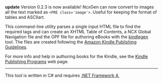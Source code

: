 **update** Version 0.2.3 is now available! NcxGen can now convert to images all the text marked as `<PRE class='image'>`. Useful for keeping the format of tables and ASCIIart.

This command-line utility parses a single input HTML file to find the required tags and can create an XHTML Table of Contents, a NCX Global Navigation file and the OPF file for authoring eBooks with the [kindlegen](http://www.amazon.com/gp/feature.html?ie=UTF8&docId=1000234621) tool. The files are created following the [Amazon Kindle Publishing Guidelines](http://www.amazon.com/gp/feature.html?ie=UTF8&docId=1000234621).

For more info and help in authoring books for the Kindle, see the [Kindle Publishing Programs](http://www.amazon.com/gp/feature.html?ie=UTF8&docId=1000234621) web page.


---


This tool is written in C# and requires [.NET Framework 4.](http://www.microsoft.com/download/en/details.aspx?id=17851&WT.mc_id=MSCOM_EN_US_DLC_DETAILS_121LSUS007996)